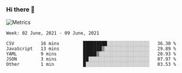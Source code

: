### Hi there 👋

![Metrics](https://github.com/radoapx/radoapx/blob/main/github-metrics.svg)

<!--START_SECTION:waka-->
```text
Week: 02 June, 2021 - 09 June, 2021

CSV          16 mins         █████████░░░░░░░░░░░░░░░░   36.30 % 
JavaScript   13 mins         ███████▒░░░░░░░░░░░░░░░░░   29.89 % 
YAML         9 mins          █████▒░░░░░░░░░░░░░░░░░░░   20.93 % 
JSON         3 mins          ██░░░░░░░░░░░░░░░░░░░░░░░   07.97 % 
Other        1 min           █░░░░░░░░░░░░░░░░░░░░░░░░   03.53 % 
```
<!--END_SECTION:waka-->

<!--
**radoapx/radoapx** is a ✨ _special_ ✨ repository because its `README.md` (this file) appears on your GitHub profile.

Here are some ideas to get you started:

- 🔭 I’m currently working on ...
- 🌱 I’m currently learning ...
- 👯 I’m looking to collaborate on ...
- 🤔 I’m looking for help with ...
- 💬 Ask me about ...
- 📫 How to reach me: ...
- 😄 Pronouns: ...
- ⚡ Fun fact: ...
-->
